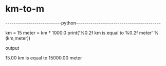 # km-to-m
---------------------------python-----------------------------------------

km = 15
meter = km * 1000.0
print('%0.2f km is equal to %0.2f meter' %(km,meter))

output

15.00 km is equal to 15000.00 meter
